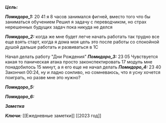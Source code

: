 
***Цель:***  

***Помидоро_1:***  20 41
я 8 часов занимался фигней, вместо того что бы заниматься обучением
Решил я задачу с переводчиком, но страх нерешенных будущих задач пока никуда не делся

***Помидоро_2:*** 
когда же мне будет легче начать работать
так трудно все еще взять старт, когда я дома
моя цель это после работы со спокойной душой дальше работать и развиваться в 1С

Начал делать работу "Дни Рождения"
***Помидоро_3:*** 23 05
Чувствуется какая то паническая атака
просто законспектировать 17 модуль мне понадобилось 15 минут, а я его еще не начал делать
***Помидоро_4:*** 23 40
	Закончил 00:24, ну и ладно
	сонливо, но сомневаюсь, что я усну
	хочется поиграть, но разве мне это нужно?
	
***Помидоро_5:*** 

***Помидоро_6:*** 

***Заметка*** 


***Ключи:*** [[Ежедневные заметки]] [[2023 год]]